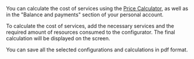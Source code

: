You can calculate the cost of services using the [Price Calculator](https://mcs.mail.ru/pricing), as well as in the "Balance and payments" section of your personal account.

To calculate the cost of services, add the necessary services and the required amount of resources consumed to the configurator. The final calculation will be displayed on the screen.

You can save all the selected configurations and calculations in pdf format.